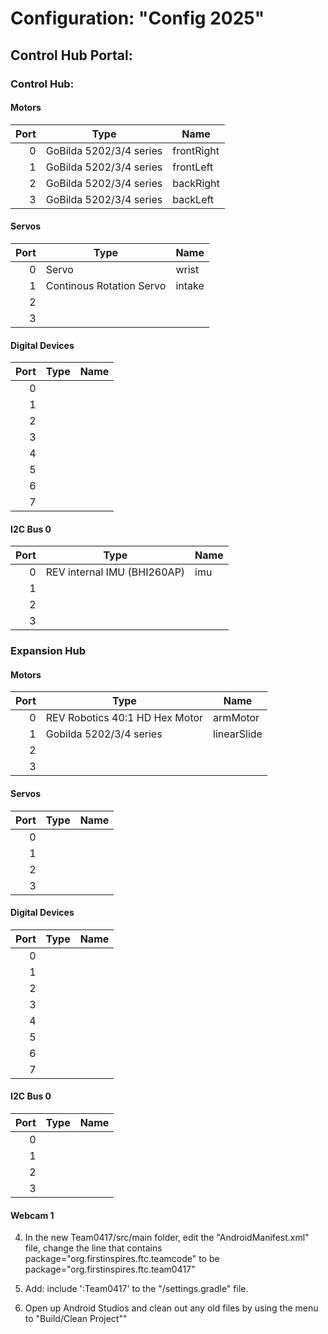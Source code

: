 # Configuration: "Config 2025"

## Control Hub Portal:

### Control Hub:

#### Motors
|Port|Type|Name|
|---:|---|---|
|0 | GoBilda 5202/3/4 series | frontRight |
|1 | GoBilda 5202/3/4 series | frontLeft |
|2 | GoBilda 5202/3/4 series | backRight |
|3 | GoBilda 5202/3/4 series | backLeft |

#### Servos
|Port| Type                     |Name|
|---:|--------------------------|---|
|0 | Servo                    | wrist |
|1 | Continous Rotation Servo | intake |
|2 |                          | |
|3 |                          | |

#### Digital Devices
|Port|Type|Name|
|---:|---|---|
|0 | | |
|1 | | |
|2 | | |
|3 | | |
|4 | | |
|5 | | |
|6 | | |
|7 | | |

#### I2C Bus 0
|Port|Type|Name|
|---:|---|---|
|0 | REV internal IMU (BHI260AP) | imu |
|1 | | |
|2 | | |
|3 | | |

### Expansion Hub

#### Motors
|Port| Type                           | Name        |
|---:|--------------------------------|-------------|
|0 | REV Robotics 40:1 HD Hex Motor | armMotor    |
|1 | Gobilda 5202/3/4 series        | linearSlide |
|2 |                                |             |
|3 |                                |             |

#### Servos
|Port|Type|Name|
|---:|---|---|
|0 | | |
|1 | | |
|2 | | |
|3 | | |

#### Digital Devices
|Port|Type|Name|
|---:|---|---|
|0 | | |
|1 | | |
|2 | | |
|3 | | |
|4 | | |
|5 | | |
|6 | | |
|7 | | |


#### I2C Bus 0
|Port|Type|Name|
|---:|---|---|
|0 | | |
|1 | | |
|2 | | |
|3 | | |
#### Webcam 1
4)  In the new Team0417/src/main folder, edit the "AndroidManifest.xml" file, change the line that contains
         package="org.firstinspires.ftc.teamcode"
    to be
         package="org.firstinspires.ftc.team0417"

5)  Add:    include ':Team0417' to the "/settings.gradle" file.
    
6)  Open up Android Studios and clean out any old files by using the menu to "Build/Clean Project""
